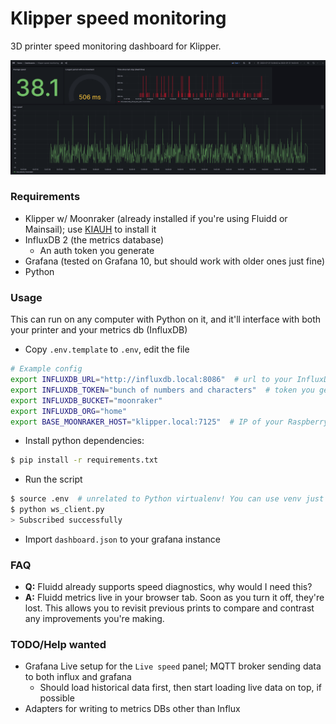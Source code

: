 # Klipper speed monitoring
3D printer speed monitoring dashboard for Klipper.

![alt text](./screenshot.png)

### Requirements
- Klipper w/ Moonraker (already installed if you're using Fluidd or Mainsail); use [KIAUH](https://github.com/th33xitus/kiauh) to install it
- InfluxDB 2 (the metrics database)
  - An auth token you generate
- Grafana (tested on Grafana 10, but should work with older ones just fine)
- Python

### Usage
This can run on any computer with Python on it, and it'll interface with both your printer and your metrics db (InfluxDB)
- Copy `.env.template` to `.env`, edit the file
```bash
# Example config
export INFLUXDB_URL="http://influxdb.local:8086"  # url to your InfluxDB instance
export INFLUXDB_TOKEN="bunch of numbers and characters"  # token you generate
export INFLUXDB_BUCKET="moonraker"
export INFLUXDB_ORG="home"
export BASE_MOONRAKER_HOST="klipper.local:7125"  # IP of your RaspberryPi (or anything else) running Klipper
```
- Install python dependencies:
```bash
$ pip install -r requirements.txt
```
- Run the script
```bash
$ source .env  # unrelated to Python virtualenv! You can use venv just fine
$ python ws_client.py
> Subscribed successfully
```
- Import `dashboard.json` to your grafana instance


### **FAQ**
- **Q:** Fluidd already supports speed diagnostics, why would I need this?
- **A:** Fluidd metrics live in your browser tab. Soon as you turn it off, they're lost. This allows you to revisit previous prints to compare and contrast any improvements you're making.

### **TODO/Help wanted**
- Grafana Live setup for the `Live speed` panel; MQTT broker sending data to both influx and grafana
  - Should load historical data first, then start loading live data on top, if possible
- Adapters for writing to metrics DBs other than Influx